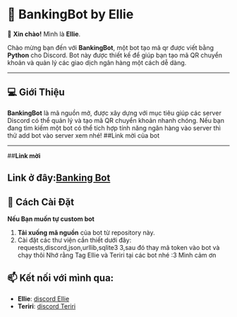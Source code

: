 # 🌟 BankingBot by Ellie

👋 **Xin chào!** Mình là **Ellie**.

Chào mừng bạn đến với **BankingBot**, một bot tạo mã qr được viết bằng **Python** cho Discord. Bot này được thiết kế để giúp bạn tạo mã QR chuyển khoản và quản lý các giao dịch ngân hàng một cách dễ dàng.

---

## 💻 **Giới Thiệu**

**BankingBot** là mã nguồn mở, được xây dựng với mục tiêu giúp các server Discord có thể quản lý và tạo mã QR chuyển khoản nhanh chóng. Nếu bạn đang tìm kiếm một bot có thể tích hợp tính năng ngân hàng vào server thì thử add bot vào server xem nhé!
##Link mời của bot

---
##**Link mời** 

**Link ở đây**:[Banking Bot](https://ptb.discord.com/oauth2/authorize?client_id=1279099748028256256)
---
## 🔧 **Cách Cài Đặt**
**Nếu Bạn muốn tự custom bot**
1. **Tải xuống mã nguồn** của bot từ repository này.
2. Cài đặt các thư viện cần thiết dưới đây:
requests,discord,json,urllib,sqlite3
3,sau đó thay mã token vào bot và chạy thôi
Nhớ rằng Tag Ellie và Teriri tại các bot nhé :3 Mình cảm ơn

## 📫 Kết nối với mình qua:
- **Ellie**: [discord Ellie](https://discord.com/users/1002018505601863730)
- **Teriri**: [discord Teriri](https://discord.com/users/1244089772964843560)
